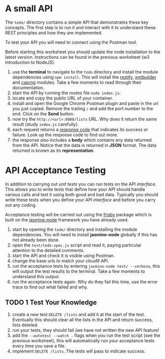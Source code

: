 # A small API


The `todo/` directory contains a simple API that demonstrates these key concepts. The first step is to run it and interact with it to understand these REST principles and how they are implemented.

To test your API you will need to connect using the Postman tool.

Before starting this worksheet you should update the node installation to the latest version. Instructions can be found in the previous worksheet (w3 Introduction to NodeJS).

1. use the **terminal** to navigate to the `todo` directory and install the module dependencies using `npm install`. This will install the [restify](http://restify.com/), [xmlbuilder](https://github.com/oozcitak/xmlbuilder-js) and [csprng](https://www.npmjs.com/package/csprng) modules. Take a few moments to read through their documentation.
2. start the API  by running the routes file `node index.js`.
4. locate and copy the public URL of your container. 
5. install and open the Google Chrome Postman plugin and paste in the url you just copied. Remove the trailing `/` and add the port number to the end. Click on the **Send** button.
6. now try the `http://<url>:8080/lists` URL. Why does it return the same result (study `index.js` carefully).
6. each request returns a [response code](https://developer.mozilla.org/en-US/docs/Web/HTTP/Response_codes) that indicates its success or failure. Look up the response code to find out more.
7. the response also includes a **body** which contains any data returned from the API. Notice that the data is returned in **JSON** format. The data returned is known as its **representation**.

# API Acceptance Testing

In addition to carrying out _unit tests_ you can run tests on the API _interface_. This allows you to write tests that define how your API should handle various calls and test it using both good and bad data. Typically you should write these tests when you define your API _interface_ and before you carry out any coding.

Acceptance testing will be carried out using the [frisby](https://www.npmjs.com/package/frisby) package which is built on the [jasmine-node](https://www.npmjs.com/package/jasmine-node) framework you have already used.

1. start by opening the `todo/` directory and installing the module dependencies. You will need to install **jasmine-node** globally if this has not already been done.
2. open the `test/todo-spec.js` script and read it, paying particular attention to the detailed comments.
3. start the API and check it is visible using Postman.
4. change the base urls to match your cloud9 API.
5. run the acceptance tests by entering `jasmine-node test/ --verbose`, this will output the test results to the terminal. Take a few moments to understand this output.
6. run the acceptance tests again. Why do they fail this time, use the error trace to find out what failed and why.

## TODO 1 Test Your Knowledge

1. create a new test `DELETE /lists` and add it at the start of the test. Eventually this should clear all the lists in the API and return success, lists deleted.
2. run your tests, they should fail (we have not written the new API feature!
3. add the  `--autotest --watch .` flags when you run the test script (see the previous worksheet), this will automatically run your acceptance tests every time you save a file.
3. implement `DELETE /lists`. The tests will pass to indicate success.


